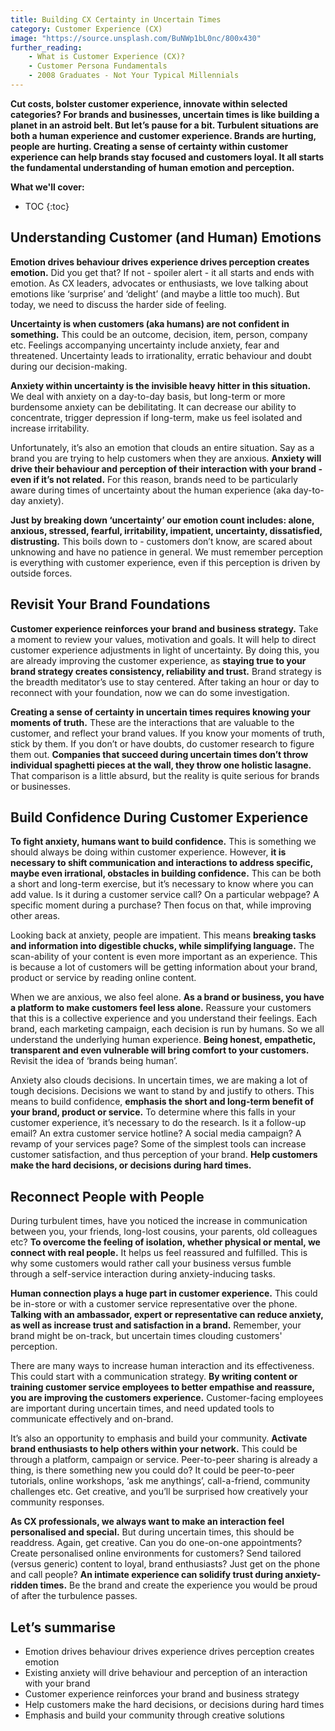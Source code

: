 ```yaml
---
title: Building CX Certainty in Uncertain Times
category: Customer Experience (CX)
image: "https://source.unsplash.com/BuNWp1bL0nc/800x430"
further_reading:
    - What is Customer Experience (CX)?
    - Customer Persona Fundamentals
    - 2008 Graduates - Not Your Typical Millennials
---
```


**Cut costs, bolster customer experience, innovate within selected categories? For brands and businesses, uncertain times is like building a planet in an astroid belt. But let’s pause for a bit. Turbulent situations are both a human experience and customer experience. Brands are hurting, people are hurting. Creating a sense of certainty within customer experience can help brands stay focused and customers loyal. It all starts the fundamental understanding of human emotion and perception.** 

**What we'll cover:**
* TOC
{:toc}

## Understanding Customer (and Human) Emotions

**Emotion drives behaviour drives experience drives perception creates emotion.** Did you get that? If not - spoiler alert - it all starts and ends with emotion. As CX leaders, advocates or enthusiasts, we love talking about emotions like ‘surprise’ and ‘delight’ (and maybe a little too much). But today, we need to discuss the harder side of feeling.

**Uncertainty is when customers (aka humans) are not confident in something.** This could be an outcome, decision, item, person, company etc. Feelings accompanying uncertainty include anxiety, fear and threatened. Uncertainty leads to irrationality, erratic behaviour and doubt during our decision-making. 

**Anxiety within uncertainty is the invisible heavy hitter in this situation.** We deal with anxiety on a day-to-day basis, but long-term or more burdensome anxiety can be debilitating. It can decrease our ability to concentrate, trigger depression if long-term, make us feel isolated and increase irritability. 

Unfortunately, it’s also an emotion that clouds an entire situation. Say as a brand you are trying to help customers when they are anxious. **Anxiety will drive their behaviour and perception of their interaction with your brand -  even if it’s not related.** For this reason, brands need to be particularly aware during times of uncertainty about the human experience (aka day-to-day anxiety).

**Just by breaking down ‘uncertainty’ our emotion count includes: alone, anxious, stressed, fearful, irritability, impatient, uncertainty, dissatisfied, distrusting.** This boils down to - customers don’t know, are scared about unknowing and have no patience in general. We must remember perception is everything with customer experience, even if this perception is driven by outside forces.  

## Revisit Your Brand Foundations

**Customer experience reinforces your brand and business strategy.** Take a moment to review your values, motivation and goals. It will help to direct customer experience adjustments in light of uncertainty. By doing this, you are already improving the customer experience, as **staying true to your brand strategy creates consistency, reliability and trust.** Brand strategy is the breadth meditator’s use to stay centered. After taking an hour or day to reconnect with your foundation, now we can do some investigation.

**Creating a sense of certainty in uncertain times requires knowing your moments of truth.** These are the interactions that are valuable to the customer, and reflect your brand values. If you know your moments of truth, stick by them. If you don’t or have doubts, do customer research to figure them out. **Companies that succeed during uncertain times don’t throw individual spaghetti pieces at the wall, they throw one holistic lasagne.** That comparison is a little absurd, but the reality is quite serious for brands or businesses. 

## Build Confidence During Customer Experience 

**To fight anxiety, humans want to build confidence.** This is something we should always be doing within customer experience. However, **it is necessary to shift communication and interactions to address specific, maybe even irrational, obstacles in building confidence.** This can be both a short and long-term exercise, but it’s necessary to know where you can add value. Is it during a customer service call? On a particular webpage? A specific moment during a purchase? Then focus on that, while improving other areas.

Looking back at anxiety, people are impatient. This means **breaking tasks and information into digestible chucks, while simplifying language.** The scan-ability of your content is even more important as an experience. This is because a lot of customers will be getting information about your brand, product or service by reading online content.

When we are anxious, we also feel alone. **As a brand or business, you have a platform to make customers feel less alone.** Reassure your customers that this is a collective experience and you understand their feelings. Each brand, each marketing campaign, each decision is run by humans. So we all understand the underlying human experience. **Being honest, empathetic, transparent and even vulnerable will bring comfort to your customers.** Revisit the idea of ‘brands being human’.

Anxiety also clouds decisions. In uncertain times, we are making a lot of tough decisions. Decisions we want to stand by and justify to others. This means to build confidence, **emphasis the short and long-term benefit of your brand, product or service.** To determine where this falls in your customer experience, it’s necessary to do the research. Is it a follow-up email? An extra customer service hotline? A social media campaign? A revamp of your services page? Some of the simplest tools can increase customer satisfaction, and thus perception of your brand. **Help customers make the hard decisions, or decisions during hard times.**

## Reconnect People with People

During turbulent times, have you noticed the increase in communication between you, your friends, long-lost cousins, your parents, old colleagues etc? **To overcome the feeling of isolation, whether physical or mental, we connect with real people.** It helps us feel reassured and fulfilled. This is why some customers would rather call your business versus fumble through a self-service interaction during anxiety-inducing tasks.

**Human connection plays a huge part in customer experience.** This could be in-store or with a customer service representative over the phone. **Talking with an ambassador, expert or representative can reduce anxiety, as well as increase trust and satisfaction in a brand.** Remember, your brand might be on-track, but uncertain times clouding customers' perception. 

There are many ways to increase human interaction and its effectiveness. This could start with a communication strategy. **By writing content or training customer service employees to better empathise and reassure, you are improving the customers experience.** Customer-facing employees are important during uncertain times, and need updated tools to communicate effectively and on-brand.

It’s also an opportunity to emphasis and build your community. **Activate brand enthusiasts to help others within your network.** This could be through a platform, campaign or service. Peer-to-peer sharing is already a thing, is there something new you could do? It could be peer-to-peer tutorials, online workshops, ‘ask me anythings’, call-a-friend, community challenges etc. Get creative, and you’ll be surprised how creatively your community responses. 

**As CX professionals, we always want to make an interaction feel personalised and special.** But during uncertain times, this should be readdress. Again, get creative. Can you do one-on-one appointments? Create personalised online environments for customers? Send tailored (versus generic) content to loyal, brand enthusiasts? Just get on the phone and call people? **An intimate experience can solidify trust during anxiety-ridden times.** Be the brand and create the experience you would be proud of after the turbulence passes.

## Let’s summarise

- Emotion drives behaviour drives experience drives perception creates emotion
- Existing anxiety will drive behaviour and perception of an interaction with your brand
- Customer experience reinforces your brand and business strategy
- Help customers make the hard decisions, or decisions during hard times
- Emphasis and build your community through creative solutions